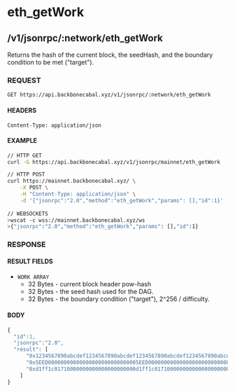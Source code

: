 # eth_getWork

## /v1/jsonrpc/:network/eth_getWork

Returns the hash of the current block, the seedHash, and the boundary condition to be met ("target").

### REQUEST

`GET https://api.backbonecabal.xyz/v1/jsonrpc/:network/eth_getWork`

#### HEADERS

`Content-Type: application/json`

#### EXAMPLE
```bash
// HTTP GET
curl -G https://api.backbonecabal.xyz/v1/jsonrpc/mainnet/eth_getWork

// HTTP POST
curl https://mainnet.backbonecabal.xyz/ \
    -X POST \
    -H "Content-Type: application/json" \
    -d '{"jsonrpc":"2.0","method":"eth_getWork","params": [],"id":1}'
    
// WEBSOCKETS
>wscat -c wss://mainnet.backbonecabal.xyz/ws 
>{"jsonrpc":"2.0","method":"eth_getWork","params": [],"id":1}
```

### RESPONSE

#### RESULT FIELDS
- `WORK ARRAY`
    - 32 Bytes - current block header pow-hash
    - 32 Bytes - the seed hash used for the DAG.
    - 32 Bytes - the boundary condition ("target"), 2^256 / difficulty.


#### BODY

```js
{
  "id":1,
  "jsonrpc":"2.0",
  "result": [
      "0x1234567890abcdef1234567890abcdef1234567890abcdef1234567890abcdef",
      "0x5EED00000000000000000000000000005EED0000000000000000000000000000",
      "0xd1ff1c01710000000000000000000000d1ff1c01710000000000000000000000"
    ]
}
```
